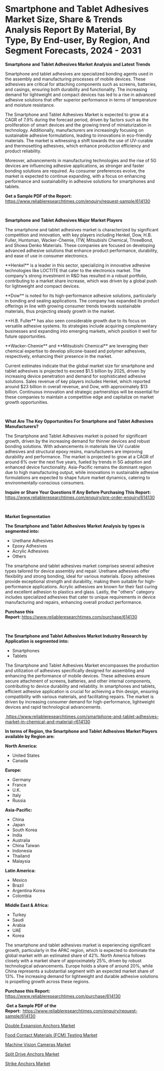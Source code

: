 <p><h1>Smartphone and Tablet Adhesives Market Size, Share & Trends Analysis Report By Material, By Type, By End-user, By Region, And Segment Forecasts, 2024 - 2031</h1></p><p><strong>Smartphone and Tablet Adhesives Market Analysis and Latest Trends</strong></p>
<p><p>Smartphone and tablet adhesives are specialized bonding agents used in the assembly and manufacturing processes of mobile devices. These adhesives are critical for attaching components such as screens, batteries, and casings, ensuring both durability and functionality. The increasing demand for lightweight and compact devices has led to a rise in advanced adhesive solutions that offer superior performance in terms of temperature and moisture resistance.</p><p>The Smartphone and Tablet Adhesives Market is expected to grow at a CAGR of 7.9% during the forecast period, driven by factors such as the proliferation of smart devices and the growing trend of miniaturization in technology. Additionally, manufacturers are increasingly focusing on sustainable adhesive formulations, leading to innovations in eco-friendly materials. The market is witnessing a shift towards the use of UV-curable and thermosetting adhesives, which enhance production efficiency and product reliability.</p><p>Moreover, advancements in manufacturing technologies and the rise of 5G devices are influencing adhesive applications, as stronger and faster bonding solutions are required. As consumer preferences evolve, the market is expected to continue expanding, with a focus on enhancing performance and sustainability in adhesive solutions for smartphones and tablets.</p></p>
<p><strong>Get a Sample PDF of the Report:&nbsp;</strong> <a href="https://www.reliableresearchtimes.com/enquiry/request-sample/614130?utm_campaign=1347&utm_medium=2&utm_source=Github&utm_content=ia&utm_term=30092024&utm_id=smartphone-and-tablet-adhesives">https://www.reliableresearchtimes.com/enquiry/request-sample/614130</a></p>
<p>&nbsp;</p>
<p><strong>Smartphone and Tablet Adhesives Major Market Players</strong></p>
<p><p>The smartphone and tablet adhesives market is characterized by significant competition and innovation, with key players including Henkel, Dow, H.B. Fuller, Huntsman, Wacker-Chemie, ITW, Mitsubishi Chemical, ThreeBond, and Showa Denko Materials. These companies are focused on developing advanced adhesive solutions that enhance product performance, durability, and ease of use in consumer electronics.</p><p>**Henkel** is a leader in this sector, specializing in innovative adhesive technologies like LOCTITE that cater to the electronics market. The company's strong investment in R&D has resulted in a robust portfolio, contributing to a market share increase, which was driven by a global push for lightweight and compact devices. </p><p>**Dow** is noted for its high-performance adhesive solutions, particularly in bonding and sealing applications. The company has expanded its product offerings in line with growing consumer trends towards sustainable materials, thus projecting steady growth in the market.</p><p>**H.B. Fuller** has also seen considerable growth due to its focus on versatile adhesive systems. Its strategies include acquiring complementary businesses and expanding into emerging markets, which position it well for future opportunities.</p><p>**Wacker-Chemie** and **Mitsubishi Chemical** are leveraging their chemical expertise to develop silicone-based and polymer adhesives, respectively, enhancing their presence in the market.</p><p>Current estimates indicate that the global market size for smartphone and tablet adhesives is projected to exceed $1.5 billion by 2025, driven by increasing device penetration and demand for sophisticated adhesive solutions. Sales revenue of key players includes Henkel, which reported around $23 billion in overall revenue, and Dow, with approximately $13 billion. Continuous innovation and strategic partnerships will be essential for these companies to maintain a competitive edge and capitalize on market growth opportunities.</p></p>
<p>&nbsp;</p>
<p><strong>What Are The Key Opportunities For Smartphone and Tablet Adhesives Manufacturers?</strong></p>
<p><p>The Smartphone and Tablet Adhesives market is poised for significant growth, driven by the increasing demand for thinner devices and robust bonding solutions. With advancements in materials like UV curable adhesives and structural epoxy resins, manufacturers are improving durability and performance. The market is projected to grow at a CAGR of around 6% over the next five years, fueled by trends in 5G adoption and enhanced device functionality. Asia-Pacific remains the dominant region due to high manufacturing output, while innovations in sustainable adhesive formulations are expected to shape future market dynamics, catering to environmentally-conscious consumers.</p></p>
<p><strong>Inquire or Share Your Questions If Any Before Purchasing This Report:</strong> <a href="https://www.reliableresearchtimes.com/enquiry/pre-order-enquiry/614130?utm_campaign=1347&utm_medium=2&utm_source=Github&utm_content=ia&utm_term=30092024&utm_id=smartphone-and-tablet-adhesives">https://www.reliableresearchtimes.com/enquiry/pre-order-enquiry/614130</a></p>
<p>&nbsp;</p>
<p><strong>Market Segmentation</strong></p>
<p><strong>The Smartphone and Tablet Adhesives Market Analysis by types is segmented into:</strong></p>
<p><ul><li>Urethane Adhesives</li><li>Epoxy Adhesives</li><li>Acrylic Adhesives</li><li>Others</li></ul></p>
<p><p>The smartphone and tablet adhesives market comprises several adhesive types tailored for device assembly and repair. Urethane adhesives offer flexibility and strong bonding, ideal for various materials. Epoxy adhesives provide exceptional strength and durability, making them suitable for high-performance applications. Acrylic adhesives are known for their fast curing and excellent adhesion to plastics and glass. Lastly, the "others" category includes specialized adhesives that cater to unique requirements in device manufacturing and repairs, enhancing overall product performance.</p></p>
<p><strong>Purchase this Report:&nbsp;</strong><a href="https://www.reliableresearchtimes.com/purchase/614130?utm_campaign=1347&utm_medium=2&utm_source=Github&utm_content=ia&utm_term=30092024&utm_id=smartphone-and-tablet-adhesives">https://www.reliableresearchtimes.com/purchase/614130</a></p>
<p>&nbsp;</p>
<p><strong>The Smartphone and Tablet Adhesives Market Industry Research by Application is segmented into:</strong></p>
<p><ul><li>Smartphones</li><li>Tablets</li></ul></p>
<p><p>The Smartphone and Tablet Adhesives Market encompasses the production and utilization of adhesives specifically designed for assembling and enhancing the performance of mobile devices. These adhesives ensure secure attachment of screens, batteries, and other internal components, contributing to device durability and reliability. In smartphones and tablets, efficient adhesive application is crucial for achieving a thin design, ensuring compatibility with various materials, and facilitating repairs. The market is driven by increasing consumer demand for high-performance, lightweight devices and rapid technological advancements.</p></p>
<p><a href="https://www.reliableresearchtimes.com/smartphone-and-tablet-adhesives-market-in-chemical-and-material-r614130?utm_campaign=1347&utm_medium=2&utm_source=Github&utm_content=ia&utm_term=30092024&utm_id=smartphone-and-tablet-adhesives">&nbsp;https://www.reliableresearchtimes.com/smartphone-and-tablet-adhesives-market-in-chemical-and-material-r614130</a></p>
<p><strong>In terms of Region, the Smartphone and Tablet Adhesives Market Players available by Region are:</strong></p>
<p>
    <p> <strong> North America: </strong>
        <ul>
            <li>United States</li>
            <li>Canada</li>
        </ul>
        </p> 
    <p> <strong> Europe: </strong>
        <ul>
            <li>Germany</li>
            <li>France</li>
            <li>U.K.</li>
            <li>Italy</li>
            <li>Russia</li>
        </ul>
        </p> 
    <p> <strong> Asia-Pacific: </strong>
        <ul>
            <li>China</li>
            <li>Japan</li>
            <li>South Korea</li>
            <li>India</li>
            <li>Australia</li>
            <li>China Taiwan</li>
            <li>Indonesia</li>
            <li>Thailand</li>
            <li>Malaysia</li>
        </ul>
        </p> 
    <p> <strong> Latin America: </strong>
        <ul>
            <li>Mexico</li>
            <li>Brazil</li>
            <li>Argentina Korea</li>
            <li>Colombia</li>
        </ul>
        </p> 
    <p> <strong> Middle East & Africa: </strong>
        <ul>
            <li>Turkey</li>
            <li>Saudi</li>
            <li>Arabia</li>
            <li>UAE</li>
            <li>Korea</li>
        </ul>
    </p>
    </p>
<p><p>The smartphone and tablet adhesives market is experiencing significant growth, particularly in the APAC region, which is expected to dominate the global market with an estimated share of 42%. North America follows closely with a market share of approximately 25%, driven by robust technological advancements. Europe holds a share of around 20%, while China represents a substantial segment with an expected market share of 13%. The increasing demand for lightweight and durable adhesive solutions is propelling growth across these regions.</p></p>
<p><strong>Purchase this Report: </strong><a href="https://www.reliableresearchtimes.com/purchase/614130?utm_campaign=1347&utm_medium=2&utm_source=Github&utm_content=ia&utm_term=30092024&utm_id=smartphone-and-tablet-adhesives">https://www.reliableresearchtimes.com/purchase/614130</a></p>
<p>&nbsp;<strong>Get a Sample PDF of the Report:&nbsp;&nbsp;</strong><a href="https://www.reliableresearchtimes.com/enquiry/request-sample/614130?utm_campaign=1347&utm_medium=2&utm_source=Github&utm_content=ia&utm_term=30092024&utm_id=smartphone-and-tablet-adhesives">https://www.reliableresearchtimes.com/enquiry/request-sample/614130</a></p>
<p><strong></strong></p>
<p><p><a href="https://www.linkedin.com/pulse/double-expansion-anchors-market-global-trends-forecast-pssje?utm_campaign=1347&utm_medium=2&utm_source=Github&utm_content=ia&utm_term=30092024&utm_id=smartphone-and-tablet-adhesives">Double Expansion Anchors Market</a></p><p><a href="https://issuu.com/reportprime-2/docs/food-contact-materials-fcm-testing-_02490caf38674d?utm_campaign=1347&utm_medium=2&utm_source=Github&utm_content=ia&utm_term=30092024&utm_id=smartphone-and-tablet-adhesives">Food Contact Materials (FCM) Testing Market</a></p><p><a href="https://issuu.com/reportprime-2/docs/machine-vision-cameras-market-size-_85e9ed43890404?utm_campaign=1347&utm_medium=2&utm_source=Github&utm_content=ia&utm_term=30092024&utm_id=smartphone-and-tablet-adhesives">Machine Vision Cameras Market</a></p><p><a href="https://www.linkedin.com/pulse/split-drive-anchors-industry-sector-market-dynamics-future-vijme?utm_campaign=1347&utm_medium=2&utm_source=Github&utm_content=ia&utm_term=30092024&utm_id=smartphone-and-tablet-adhesives">Split Drive Anchors Market</a></p><p><a href="https://www.linkedin.com/pulse/insights-strike-anchors-market-players-size-geographical-nbqxe?utm_campaign=1347&utm_medium=2&utm_source=Github&utm_content=ia&utm_term=30092024&utm_id=smartphone-and-tablet-adhesives">Strike Anchors Market</a></p></p>